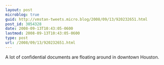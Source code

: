 ```yaml
---
layout: post
microblog: true
guid: http://vmstan-tweets.micro.blog/2008/09/13/920232651.html
post_id: 3054328
date: 2008-09-13T10:43:05-0600
lastmod: 2008-09-13T10:43:05-0600
type: post
url: /2008/09/13/920232651.html
---
```

A lot of confidential documents are floating around in downtown Houston.
